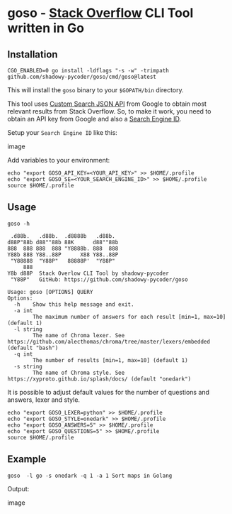 # goso - [Stack Overflow](https://stackoverflow.com/) CLI Tool written in Go

## Installation

```shell
CGO_ENABLED=0 go install -ldflags "-s -w" -trimpath github.com/shadowy-pycoder/goso/cmd/goso@latest
```
This will install the `goso` binary to your `$GOPATH/bin` directory.

This tool uses [Custom Search JSON API](https://developers.google.com/custom-search/v1/overview) from Google to obtain most relevant results from Stack Overflow. So, to make it work, you need to obtain an API key from Google and also a [Search Engine ID](https://developers.google.com/custom-search/v1/overview#search_engine_id).

Setup your `Search Engine ID` like this:

image

Add variables to your environment:
```shell
echo "export GOSO_API_KEY=<YOUR_API_KEY>" >> $HOME/.profile
echo "export GOSO_SE=<YOUR_SEARCH_ENGINE_ID>" >> $HOME/.profile
source $HOME/.profile
```
## Usage

```shell
goso -h
                                                                  
 .d88b.   .d88b.  .d8888b   .d88b.  
d88P"88b d88""88b 88K      d88""88b 
888  888 888  888 "Y8888b. 888  888 
Y88b 888 Y88..88P      X88 Y88..88P 
 "Y88888  "Y88P"   88888P'  "Y88P"  
     888                            
Y8b d88P  Stack Overlow CLI Tool by shadowy-pycoder                         
 "Y88P"   GitHub: https://github.com/shadowy-pycoder/goso                        
                                                                                                                                                                                              
Usage: goso [OPTIONS] QUERY
Options:
  -h    Show this help message and exit.
  -a int
        The maximum number of answers for each result [min=1, max=10] (default 1)
  -l string
        The name of Chroma lexer. See https://github.com/alecthomas/chroma/tree/master/lexers/embedded (default "bash")
  -q int
        The number of results [min=1, max=10] (default 1)
  -s string
        The name of Chroma style. See https://xyproto.github.io/splash/docs/ (default "onedark")
``` 

It is possible to adjust default values for the number of questions and answers, lexer and style.
```shell
echo "export GOSO_LEXER=python" >> $HOME/.profile
echo "export GOSO_STYLE=onedark" >> $HOME/.profile
echo "export GOSO_ANSWERS=5" >> $HOME/.profile
echo "export GOSO_QUESTIONS=5" >> $HOME/.profile
source $HOME/.profile
```

## Example

```shell
goso  -l go -s onedark -q 1 -a 1 Sort maps in Golang
```
Output:

image